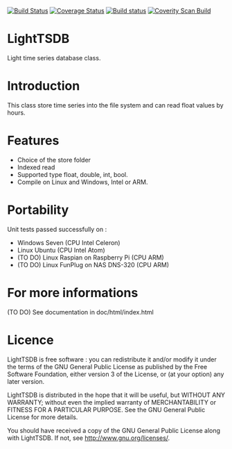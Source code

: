 [![Build Status](https://travis-ci.org/FragJage/LightTSDB.svg?branch=master)](https://travis-ci.org/FragJage/LightTSDB)
[![Coverage Status](https://coveralls.io/repos/github/FragJage/LightTSDB/badge.svg?branch=master&bust=1)](https://coveralls.io/github/FragJage/LightTSDB?branch=master)
[![Build status](https://ci.appveyor.com/api/projects/status/8dq5ss34d7w4xdcu?svg=true)](https://ci.appveyor.com/project/FragJage/lighttsdb)
[![Coverity Scan Build](https://scan.coverity.com/projects/15093/badge.svg)](https://scan.coverity.com/projects/fragjage-lighttsdb)

LightTSDB
=========
Light time series database class.

Introduction
============
This class store time series into the file system and can read float values by hours.

Features
========
 - Choice of the store folder
 - Indexed read
 - Supported type float, double, int, bool.
 - Compile on Linux and Windows, Intel or ARM.

Portability
===========
Unit tests passed successfully on :
 - Windows Seven (CPU Intel Celeron)
 - Linux Ubuntu (CPU Intel Atom)
 - (TO DO) Linux Raspian on Raspberry Pi (CPU ARM)
 - (TO DO) Linux FunPlug on NAS DNS-320 (CPU ARM)

For more informations
=====================
(TO DO) See documentation in doc/html/index.html

Licence
=======
LightTSDB is free software : you can redistribute it and/or modify it under the terms of the GNU General Public License as published by the Free Software Foundation, either version 3 of the License, or (at your option) any later version.

LightTSDB is distributed in the hope that it will be useful, but WITHOUT ANY WARRANTY; without even the implied warranty of MERCHANTABILITY or FITNESS FOR A PARTICULAR PURPOSE. See the GNU General Public License for more details.

You should have received a copy of the GNU General Public License along with LightTSDB. If not, see http://www.gnu.org/licenses/.
